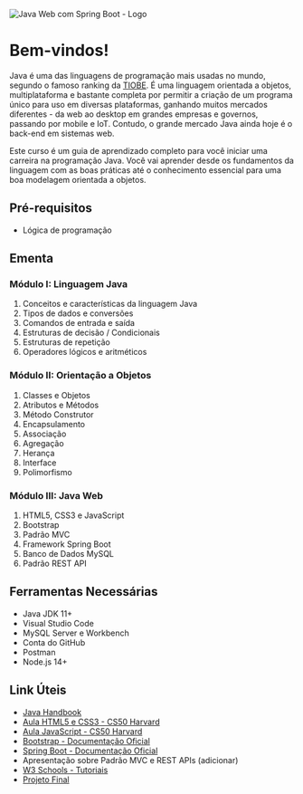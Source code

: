 ![Java Web com Spring Boot - Logo](https://user-images.githubusercontent.com/83607914/201498305-581cbcce-7ff1-4453-a055-aaa8ac556b7c.gif)

# Bem-vindos!

Java é uma das linguagens de programação mais usadas no mundo, segundo o famoso ranking da [TIOBE](https://www.tiobe.com/tiobe-index/). É uma linguagem orientada a objetos, multiplataforma e bastante completa por permitir a criação de um programa único para uso em diversas plataformas, ganhando muitos mercados diferentes - da web ao desktop em grandes empresas e governos, passando por mobile e IoT. Contudo, o grande mercado Java ainda hoje é o back-end em sistemas web.

Este curso é um guia de aprendizado completo para você iniciar uma carreira na programação Java. Você vai aprender desde os fundamentos da linguagem com as boas práticas até o conhecimento essencial para uma boa modelagem orientada a objetos.

## Pré-requisitos

* Lógica de programação

## Ementa

### Módulo I: Linguagem Java

1. Conceitos e características da linguagem Java
2. Tipos de dados e conversões
3. Comandos de entrada e saída
4. Estruturas de decisão / Condicionais
5. Estruturas de repetição
6. Operadores lógicos e aritméticos

### Módulo II: Orientação a Objetos

1. Classes e Objetos
2. Atributos e Métodos
3. Método Construtor
4. Encapsulamento
5. Associação 
6. Agregação
7. Herança
8. Interface
9. Polimorfismo

### Módulo III: Java Web

1. HTML5, CSS3 e JavaScript
2. Bootstrap
3. Padrão MVC
4. Framework Spring Boot
5. Banco de Dados MySQL
6. Padrão REST API

## Ferramentas Necessárias

* Java JDK 11+
* Visual Studio Code
* MySQL Server e Workbench
* Conta do GitHub
* Postman
* Node.js 14+

## Link Úteis

* [Java Handbook](https://www.freecodecamp.org/news/the-java-handbook/)
* [Aula HTML5 e CSS3 - CS50 Harvard](https://cs50.harvard.edu/web/2020/weeks/0/)
* [Aula JavaScript - CS50 Harvard](https://cs50.harvard.edu/web/2020/weeks/5/)
* [Bootstrap - Documentação Oficial](https://getbootstrap.com/)
* [Spring Boot - Documentação Oficial](https://spring.io/)
* Apresentação sobre Padrão MVC e REST APIs (adicionar)
* [W3 Schools - Tutoriais](https://www.w3schools.com/)
* [Projeto Final](https://www.figma.com/file/3OqkgpHkOhcx9hbeK6Uej7/Java-Web-com-Spring-Boot?node-id=0%3A1&t=aJMNPo9r1JNpUeV8-1)
